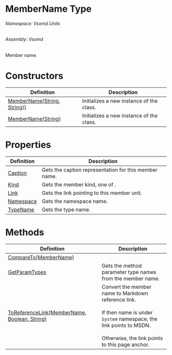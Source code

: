<a name='T-Vsxmd-Units-MemberName'></a>
# MemberName Type

###### Namespace:  Vsxmd.Units

###### Assembly:  Vsxmd

Member name.

# Constructors

| Definition | Description |
|-|-|
| [MemberName(String, String})](Constructors/Constructors.md) | Initializes a new instance of the [](#) class. |
| [MemberName(String)](Constructors/Constructors.md) | Initializes a new instance of the [](#) class. |

# Properties

| Definition | Description |
|-|-|
| [Caption](Properties/Caption.md) | Gets the caption representation for this member name. |
| [Kind](Properties/Kind.md) | Gets the member kind, one of [](./../MemberKind/MemberKind.md). |
| [Link](Properties/Link.md) | Gets the link pointing to this member unit. |
| [Namespace](Properties/Namespace.md) | Gets the namespace name. |
| [TypeName](Properties/TypeName.md) | Gets the type name. |

# Methods

| Definition | Description |
|-|-|
| [CompareTo(MemberName)](Methods/CompareTo.md) |  |
| [GetParamTypes](Methods/GetParamTypes.md) | Gets the method parameter type names from the member name. |
| [ToReferenceLink(MemberName, Boolean, String)](Methods/ToReferenceLink.md) | Convert the member name to Markdown reference link.<br/><br/>If then name is under `System` namespace, the link points to MSDN.<br/><br/>Otherwise, the link points to this page anchor. |
